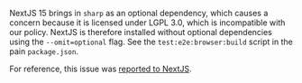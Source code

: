NextJS 15 brings in `sharp` as an optional dependency, which causes a concern because
it is licensed under LGPL 3.0, which is incompatible with our policy. NextJS is 
therefore installed without optional dependencies using the `--omit=optional` flag.
See the `test:e2e:browser:build` script in the pain `package.json`.

For reference, this issue was [reported to NextJS](https://github.com/vercel/next.js/issues/72406).
